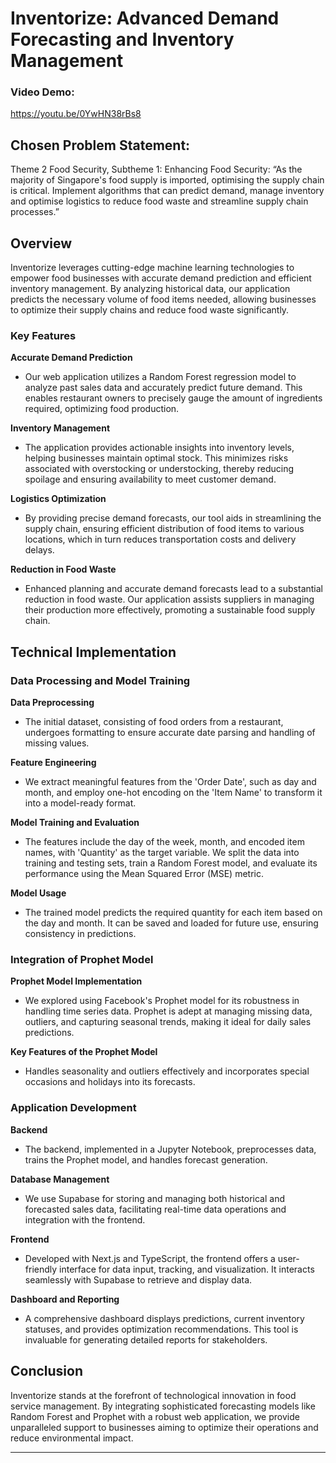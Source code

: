 # Inventorize: Advanced Demand Forecasting and Inventory Management

### Video Demo:
https://youtu.be/0YwHN38rBs8

## Chosen Problem Statement:
Theme 2 Food Security, Subtheme 1: Enhancing Food Security:
“As the majority of Singapore's food supply is imported, optimising the supply chain is critical. Implement algorithms that can predict demand, manage inventory and optimise logistics to reduce food waste and streamline supply chain processes.”

## Overview
Inventorize leverages cutting-edge machine learning technologies to empower food businesses with accurate demand prediction and efficient inventory management. By analyzing historical data, our application predicts the necessary volume of food items needed, allowing businesses to optimize their supply chains and reduce food waste significantly.

### Key Features

**Accurate Demand Prediction**
- Our web application utilizes a Random Forest regression model to analyze past sales data and accurately predict future demand. This enables restaurant owners to precisely gauge the amount of ingredients required, optimizing food production.

**Inventory Management**
- The application provides actionable insights into inventory levels, helping businesses maintain optimal stock. This minimizes risks associated with overstocking or understocking, thereby reducing spoilage and ensuring availability to meet customer demand.

**Logistics Optimization**
- By providing precise demand forecasts, our tool aids in streamlining the supply chain, ensuring efficient distribution of food items to various locations, which in turn reduces transportation costs and delivery delays.

**Reduction in Food Waste**
- Enhanced planning and accurate demand forecasts lead to a substantial reduction in food waste. Our application assists suppliers in managing their production more effectively, promoting a sustainable food supply chain.

## Technical Implementation

### Data Processing and Model Training

**Data Preprocessing**
- The initial dataset, consisting of food orders from a restaurant, undergoes formatting to ensure accurate date parsing and handling of missing values.

**Feature Engineering**
- We extract meaningful features from the 'Order Date', such as day and month, and employ one-hot encoding on the 'Item Name' to transform it into a model-ready format.

**Model Training and Evaluation**
- The features include the day of the week, month, and encoded item names, with 'Quantity' as the target variable. We split the data into training and testing sets, train a Random Forest model, and evaluate its performance using the Mean Squared Error (MSE) metric.

**Model Usage**
- The trained model predicts the required quantity for each item based on the day and month. It can be saved and loaded for future use, ensuring consistency in predictions.

### Integration of Prophet Model

**Prophet Model Implementation**
- We explored using Facebook's Prophet model for its robustness in handling time series data. Prophet is adept at managing missing data, outliers, and capturing seasonal trends, making it ideal for daily sales predictions.

**Key Features of the Prophet Model**
- Handles seasonality and outliers effectively and incorporates special occasions and holidays into its forecasts.

### Application Development

**Backend**
- The backend, implemented in a Jupyter Notebook, preprocesses data, trains the Prophet model, and handles forecast generation.

**Database Management**
- We use Supabase for storing and managing both historical and forecasted sales data, facilitating real-time data operations and integration with the frontend.

**Frontend**
- Developed with Next.js and TypeScript, the frontend offers a user-friendly interface for data input, tracking, and visualization. It interacts seamlessly with Supabase to retrieve and display data.

**Dashboard and Reporting**
- A comprehensive dashboard displays predictions, current inventory statuses, and provides optimization recommendations. This tool is invaluable for generating detailed reports for stakeholders.

## Conclusion

Inventorize stands at the forefront of technological innovation in food service management. By integrating sophisticated forecasting models like Random Forest and Prophet with a robust web application, we provide unparalleled support to businesses aiming to optimize their operations and reduce environmental impact.

---
